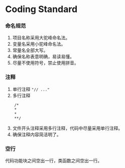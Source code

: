 # Coding Standard

### 命名规范

1. 项目名称采用大驼峰命名法。
2. 变量名采用小驼峰命名法。
3. 常量名全部大写。
4. 确保名称表意明确，易读易懂。
5. 尽量不使用符号，禁止使用拼音。

### 注释

1. 单行注释
    `"// ..."`
2. 多行注释
```
    /* 
    * 
    * 
    **/
```
3. 文件开头注释采用多行注释，代码中尽量采用单行注释。
4. 确保注释内容简洁明了。

### 空行

  代码功能块之间空出一行，类函数之间空出一行。